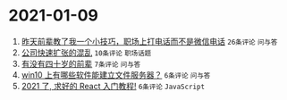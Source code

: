 # 2021-01-09

1. [昨天前辈教了我一个小技巧，职场上打电话而不是微信电话](https://www.v2ex.com/t/743241) `26条评论` `问与答`
1. [公司快速扩张的混乱](https://www.v2ex.com/t/743238) `10条评论` `职场话题`
1. [有没有四十岁的前辈](https://www.v2ex.com/t/743242) `7条评论` `问与答`
1. [win10 上有哪些软件能建立文件服务器？](https://www.v2ex.com/t/743247) `6条评论` `问与答`
1. [2021 了, 求好的 React 入门教程!](https://www.v2ex.com/t/743235) `6条评论` `JavaScript`
